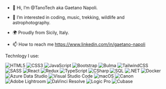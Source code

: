 - 👋 Hi, I’m @TanoTech aka Gaetano Napoli.
- 👀 I’m interested in coding, music, trekking, wildlife and astrophotography.

-  🌍 Proudly from Sicily, Italy.
- 📫 How to reach me https://www.linkedin.com/in/gaetano-napoli

Technlogy I use: 

![HTML5](https://img.shields.io/badge/-HTML5-%23E34F26?style=flat-square&logo=html5&logoColor=white)
![CSS3](https://img.shields.io/badge/-CSS3-%231572B6?style=flat-square&logo=css3&logoColor=white)
![JavaScript](https://img.shields.io/badge/-JavaScript-%23F7DF1E?style=flat-square&logo=javascript&logoColor=black)
![Bootstrap](https://img.shields.io/badge/-Bootstrap-%23563D7C?style=flat-square&logo=bootstrap&logoColor=white)
![Bulma](https://img.shields.io/badge/-Bulma-%2300D1B2?style=flat-square&logo=bulma&logoColor=white)
![TailwindCSS](https://img.shields.io/badge/-Tailwind_CSS-%2338B2AC?style=flat-square&logo=tailwind-css&logoColor=white)
![SASS](https://img.shields.io/badge/-SASS-%23CC6699?style=flat-square&logo=sass&logoColor=white)
![React](https://img.shields.io/badge/-React-%2361DAFB?style=flat-square&logo=react&logoColor=black)
![Redux](https://img.shields.io/badge/-Redux-%23764ABC?style=flat-square&logo=redux&logoColor=white)
![TypeScript](https://img.shields.io/badge/-TypeScript-%233178C6?style=flat-square&logo=typescript&logoColor=white)
![CSharp](https://img.shields.io/badge/-C%23-%23239120?style=flat-square&logo=c-sharp&logoColor=white)
![SQL](https://img.shields.io/badge/-SQL-%2300f?style=flat-square&logo=sql&logoColor=white)
![.NET](https://img.shields.io/badge/-.NET-%23512BD4?style=flat-square&logo=dotnet&logoColor=white)
![Docker](https://img.shields.io/badge/-Docker-%230db7ed?style=flat-square&logo=docker&logoColor=white)
![Azure Data Studio](https://img.shields.io/badge/-Azure%20Data%20Studio-%230072C6?style=flat-square&logo=microsoftazure&logoColor=white)
![Visual Studio Code](https://img.shields.io/badge/-Visual%20Studio%20Code-%23007ACC?style=flat-square&logo=visual-studio-code&logoColor=white)
![macOS](https://img.shields.io/badge/-macOS-%23999999?style=flat-square&logo=apple&logoColor=white)
![Canon](https://img.shields.io/badge/-Canon-%23A10000?style=flat-square&logo=canon&logoColor=white)
![Adobe Lightroom](https://img.shields.io/badge/-Adobe%20Lightroom-%231c1c1c?style=flat-square&logo=adobe-lightroom&logoColor=white)
![DaVinci Resolve](https://img.shields.io/badge/-DaVinci%20Resolve-%23666666?style=flat-square&logo=davinci-resolve&logoColor=white)
![Logic Pro](https://img.shields.io/badge/-Logic%20Pro-%23007ACC?style=flat-square&logo=apple&logoColor=white)
![Cubase](https://img.shields.io/badge/-Cubase-%2300508D?style=flat-square&logo=steinberg&logoColor=white)
